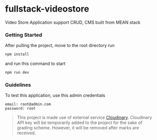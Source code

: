 # fullstack-videostore

Video Store Application support CRUD, CMS built from MEAN stack

### Getting Started

After pulling the project, move to the root directory run

```js
npm install
```

and run this command to start

```js
npm run dev
```

### Guidelines

To test this application, use this admin credentials

```
email: root@admin.com
password: root
```

> This project is made use of external service [Cloudinary](https://cloudinary.com/). Cloudinary API key will be temporarily added to the project for the sake of grading scheme. However, it will be removed after marks are received.
